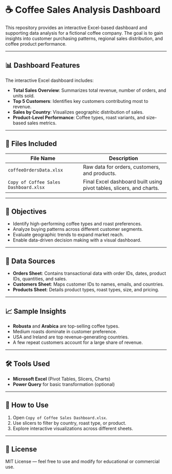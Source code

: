 # ☕ Coffee Sales Analysis Dashboard

This repository provides an interactive Excel-based dashboard and supporting data analysis for a fictional coffee company. The goal is to gain insights into customer purchasing patterns, regional sales distribution, and coffee product performance.

---

## 📊 Dashboard Features

The interactive Excel dashboard includes:

- **Total Sales Overview**: Summarizes total revenue, number of orders, and units sold.
- **Top 5 Customers**: Identifies key customers contributing most to revenue.
- **Sales by Country**: Visualizes geographic distribution of sales.
- **Product-Level Performance**: Coffee types, roast variants, and size-based sales metrics.

---

## 📁 Files Included

| File Name                         | Description                                       |
|----------------------------------|---------------------------------------------------|
| `coffeeOrdersData.xlsx`          | Raw data for orders, customers, and products.     |
| `Copy of Coffee Sales Dashboard.xlsx` | Final Excel dashboard built using pivot tables, slicers, and charts. |

---

## 📌 Objectives

- Identify high-performing coffee types and roast preferences.
- Analyze buying patterns across different customer segments.
- Evaluate geographic trends to expand market reach.
- Enable data-driven decision making with a visual dashboard.

---

## 🧩 Data Sources

- **Orders Sheet**: Contains transactional data with order IDs, dates, product IDs, quantities, and sales.
- **Customers Sheet**: Maps customer IDs to names, emails, and countries.
- **Products Sheet**: Details product types, roast types, size, and pricing.

---

## 📈 Sample Insights

- **Robusta** and **Arabica** are top-selling coffee types.
- Medium roasts dominate in customer preference.
- USA and Ireland are top revenue-generating countries.
- A few repeat customers account for a large share of revenue.

---

## 🛠️ Tools Used

- **Microsoft Excel** (Pivot Tables, Slicers, Charts)
- **Power Query** for basic transformation (optional)

---

## 🚀 How to Use

1. Open `Copy of Coffee Sales Dashboard.xlsx`.
2. Use slicers to filter by country, roast type, or product.
3. Explore interactive visualizations across different sheets.

---

## 📜 License

MIT License — feel free to use and modify for educational or commercial use.
